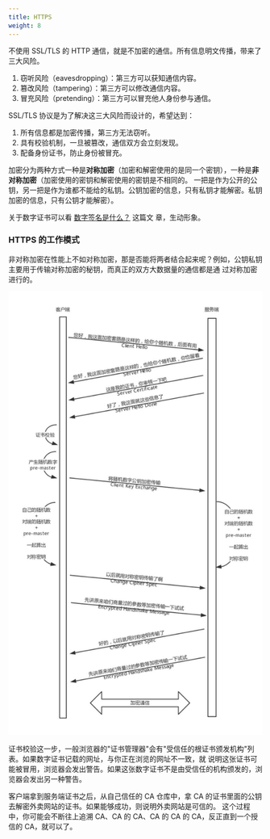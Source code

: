 ```yaml
---
title: HTTPS
weight: 8
---
```


不使用 SSL/TLS 的 HTTP 通信，就是不加密的通信。所有信息明文传播，带来了三大风险。

1. 窃听风险（eavesdropping）：第三方可以获知通信内容。
2. 篡改风险（tampering）：第三方可以修改通信内容。
3. 冒充风险（pretending）：第三方可以冒充他人身份参与通信。

SSL/TLS 协议是为了解决这三大风险而设计的，希望达到：

1. 所有信息都是加密传播，第三方无法窃听。
2. 具有校验机制，一旦被篡改，通信双方会立刻发现。
3. 配备身份证书，防止身份被冒充。

加密分为两种方式一种是**对称加密**（加密和解密使用的是同一个密钥），一种是**非对称加密**（加密使用的密钥和解密使用的密钥是不相同的。
一把是作为公开的公钥，另一把是作为谁都不能给的私钥。公钥加密的信息，只有私钥才能解密。私钥加密的信息，只有公钥才能解密）。

关于数字证书可以看 [数字签名是什么？](http://www.ruanyifeng.com/blog/2011/08/what_is_a_digital_signature.html) 这篇文
章，生动形象。

### HTTPS 的工作模式

非对称加密在性能上不如对称加密，那是否能将两者结合起来呢？例如，公钥私钥主要用于传输对称加密的秘钥，而真正的双方大数据量的通信都是通
过对称加密进行的。

![](images/http/https.jpg)

证书校验这一步，一般浏览器的"证书管理器"会有"受信任的根证书颁发机构"列表。如果数字证书记载的网址，与你正在浏览的网址不一致，就
说明这张证书可能被冒用，浏览器会发出警告。如果这张数字证书不是由受信任的机构颁发的，浏览器会发出另一种警告。

客户端拿到服务端证书之后，从自己信任的 CA 仓库中，拿 CA 的证书里面的公钥去解密外卖网站的证书。如果能够成功，则说明外卖网站是可信的。
这个过程中，你可能会不断往上追溯 CA、CA 的 CA、CA 的 CA 的 CA，反正直到一个授信的 CA，就可以了。
